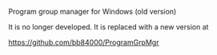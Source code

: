 Program group manager for Windows (old version)

It is no longer developed. It is replaced with a new version at

https://github.com/bb84000/ProgramGrpMgr
